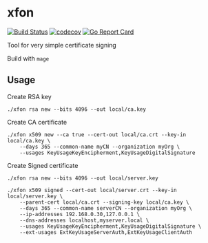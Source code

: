 # xfon

[![Build Status](https://travis-ci.com/odacremolbap/xfon.svg?branch=master)](https://travis-ci.com/odacremolbap/xfon) [![codecov](https://codecov.io/gh/odacremolbap/xfon/branch/master/graph/badge.svg)](https://codecov.io/gh/odacremolbap/xfon)  [![Go Report Card](https://goreportcard.com/badge/github.com/odacremolbap/xfon)](https://goreportcard.com/report/github.com/odacremolbap/xfon)



Tool for very simple certificate signing


Build with `mage`

## Usage


Create RSA key
```
./xfon rsa new --bits 4096 --out local/ca.key
```

Create CA certificate

```
./xfon x509 new --ca true --cert-out local/ca.crt --key-in local/ca.key \
    --days 365 --common-name myCN --organization myOrg \
    --usages KeyUsageKeyEncipherment,KeyUsageDigitalSignature

```

Create Signed certificate

```
./xfon rsa new --bits 4096 --out local/server.key

./xfon x509 signed --cert-out local/server.crt --key-in local/server.key \
    --parent-cert local/ca.crt --signing-key local/ca.key \
    --days 365 --common-name serverCN --organization myOrg \
    --ip-addresses 192.168.0.30,127.0.0.1 \
    --dns-addresses localhost,myserver.local \
    --usages KeyUsageKeyEncipherment,KeyUsageDigitalSignature \
    --ext-usages ExtKeyUsageServerAuth,ExtKeyUsageClientAuth
    

```
